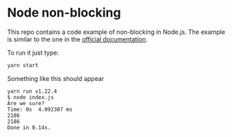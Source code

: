 # Node non-blocking

This repo contains a code example of non-blocking in Node.js. The example is similar to the one in the [official documentation](https://nodejs.org/en/docs/guides/blocking-vs-non-blocking/).

To run it just type:

```bash
yarn start
```

Something like this should appear

```
yarn run v1.22.4
$ node index.js
Are we sure?
Time: 0s  4.092307 ms
2186
2186
Done in 0.14s.
```